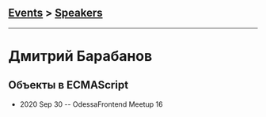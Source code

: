 ## [Events](../README.md) > [Speakers](../speakers.md)
---

# Дмитрий Барабанов

## Объекты в ECMAScript
- 2020 Sep 30 -- OdessaFrontend Meetup 16    
